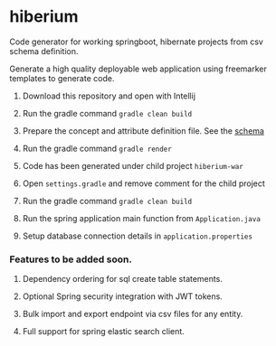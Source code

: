 # hiberium

Code generator for working springboot, hibernate projects from csv schema definition.

Generate a high quality deployable web application using freemarker templates to generate code.

1. Download this repository and open with Intellij

2. Run the gradle command `gradle clean build`

3. Prepare the concept and attribute definition file. See the [schema](SCHEMA.md)

4. Run the gradle command `gradle render`

5. Code has been generated under child project `hiberium-war`

6. Open `settings.gradle` and remove comment for the child project

7. Run the gradle command `gradle clean build`

8. Run the spring application main function from `Application.java`

9. Setup database connection details in `application.properties`

### Features to be added soon.

1. Dependency ordering for sql create table statements.

2. Optional Spring security integration with JWT tokens.

3. Bulk import and export endpoint via csv files for any entity.

4. Full support for spring elastic search client.
